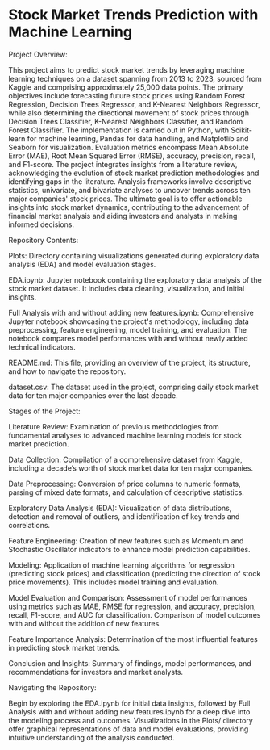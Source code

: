 # Stock Market Trends Prediction with Machine Learning

Project Overview:

This project aims to predict stock market trends by leveraging machine learning techniques on a dataset spanning from 2013 to 2023, sourced from Kaggle and comprising approximately 25,000 data points. The primary objectives include forecasting future stock prices using Random Forest Regression, Decision Trees Regressor, and K-Nearest Neighbors Regressor, while also determining the directional movement of stock prices through Decision Trees Classifier, K-Nearest Neighbors Classifier, and Random Forest Classifier. The implementation is carried out in Python, with Scikit-learn for machine learning, Pandas for data handling, and Matplotlib and Seaborn for visualization. Evaluation metrics encompass Mean Absolute Error (MAE), Root Mean Squared Error (RMSE), accuracy, precision, recall, and F1-score. The project integrates insights from a literature review, acknowledging the evolution of stock market prediction methodologies and identifying gaps in the literature. Analysis frameworks involve descriptive statistics, univariate, and bivariate analyses to uncover trends across ten major companies' stock prices. The ultimate goal is to offer actionable insights into stock market dynamics, contributing to the advancement of financial market analysis and aiding investors and analysts in making informed decisions.


Repository Contents:

Plots: Directory containing visualizations generated during exploratory data analysis (EDA) and model evaluation stages.

EDA.ipynb: Jupyter notebook containing the exploratory data analysis of the stock market dataset. It includes data cleaning, visualization, and initial insights.

Full Analysis with and without adding new features.ipynb: Comprehensive Jupyter notebook showcasing the project's methodology, including data preprocessing, feature engineering, model training, and evaluation. The notebook compares model performances with and without newly added technical indicators.

README.md: This file, providing an overview of the project, its structure, and how to navigate the repository.

dataset.csv: The dataset used in the project, comprising daily stock market data for ten major companies over the last decade.

Stages of the Project:

Literature Review: Examination of previous methodologies from fundamental analyses to advanced machine learning models for stock market prediction.

Data Collection: Compilation of a comprehensive dataset from Kaggle, including a decade’s worth of stock market data for ten major companies.

Data Preprocessing: Conversion of price columns to numeric formats, parsing of mixed date formats, and calculation of descriptive statistics.

Exploratory Data Analysis (EDA): Visualization of data distributions, detection and removal of outliers, and identification of key trends and correlations.

Feature Engineering: Creation of new features such as Momentum and Stochastic Oscillator indicators to enhance model prediction capabilities.

Modeling: Application of machine learning algorithms for regression (predicting stock prices) and classification (predicting the direction of stock price movements). This includes model training and evaluation.

Model Evaluation and Comparison: Assessment of model performances using metrics such as MAE, RMSE for regression, and accuracy, precision, recall, F1-score, and AUC for classification. Comparison of model outcomes with and without the addition of new features.

Feature Importance Analysis: Determination of the most influential features in predicting stock market trends.

Conclusion and Insights: Summary of findings, model performances, and recommendations for investors and market analysts.

Navigating the Repository:

Begin by exploring the EDA.ipynb for initial data insights, followed by Full Analysis with and without adding new features.ipynb for a deep dive into the modeling process and outcomes. Visualizations in the Plots/ directory offer graphical representations of data and model evaluations, providing intuitive understanding of the analysis conducted.
